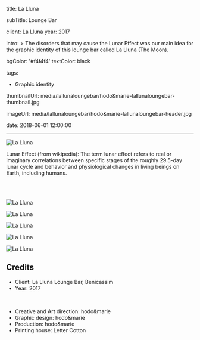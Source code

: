 title: La Lluna

subTitle: Lounge Bar

client: La Lluna
year: 2017

intro: >
  The disorders that may cause the Lunar Effect was our main idea for the graphic identity of this lounge bar called La Lluna (The Moon).

bgColor: '#f4f4f4'
textColor: black

tags:
  - Graphic identity

thumbnailUrl: media/lallunaloungebar/hodo&marie-lallunaloungebar-thumbnail.jpg

imageUrl: media/lallunaloungebar/hodo&marie-lallunaloungebar-header.jpg

date: 2018-06-01 12:00:00



---

<div class="gallery gallery-1">

![La Lluna](/media/lallunaloungebar/hodo&marie-la-lluna-01.jpg)

</div>


Lunar Effect (from wikipedia): The term lunar effect refers to real or imaginary correlations between specific stages of the roughly 29.5-day lunar cycle and behavior and physiological changes in living beings on Earth, including humans. 


<br><br>

<div class="gallery gallery-1">

![La Lluna](/media/lallunaloungebar/hodo&marie-lallunaloungebar-02.png)

</div>

<div class="gallery gallery-2">

![La Lluna](/media/lallunaloungebar/hodo&marie-lallunaloungebar-03.jpg)

![La Lluna](/media/lallunaloungebar/hodo&marie-lallunaloungebar-04.jpg)

</div>

<div class="gallery gallery-1">

![La Lluna](/media/lallunaloungebar/hodo&marie-lallunaloungebar-05.jpg)

</div>

<div class="gallery gallery-1">

![La Lluna](/media/lallunaloungebar/hodo&marie-lallunaloungebar-06.jpg)

</div>

## Credits

* Client: La Lluna Lounge Bar, Benicassim
* Year: 2017  

<br>

* Creative and Art direction: hodo&marie
* Graphic design: hodo&marie
* Production: hodo&marie
* Printing house: Letter Cotton

